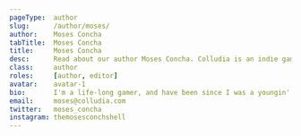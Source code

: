 ```yaml
---
pageType:  author
slug:      /author/moses/
author:    Moses Concha
tabTitle:  Moses Concha
title:     Moses Concha
desc:      Read about our author Moses Concha. Colludia is an indie gaming blog focused on games with stories to tell and the developers behind them.
class:     author
roles:     [author, editor]
avatar:    avatar-1
bio:       I'm a life-long gamer, and have been since I was a youngin' playing Tales of Symphonia and Donkey Kong Jungle Beat (with the original bongos!) on the Nintendo GameCube. As a writer by trade, I thoroughly enjoy games with a strong story, believable characters and a world I can truly get lost in. Analyzing and breaking down the elements that make an amazing video game are some of my favorite parts of playing them. I believe video games with a tale worth telling deserve the opportunity to be appreciated, studied and enjoyed as much as any other novel on a bookshelf or piece of art hanging in one's home.
email:     moses@colludia.com
twitter:   moses_concha
instagram: themosesconchshell
---
```

